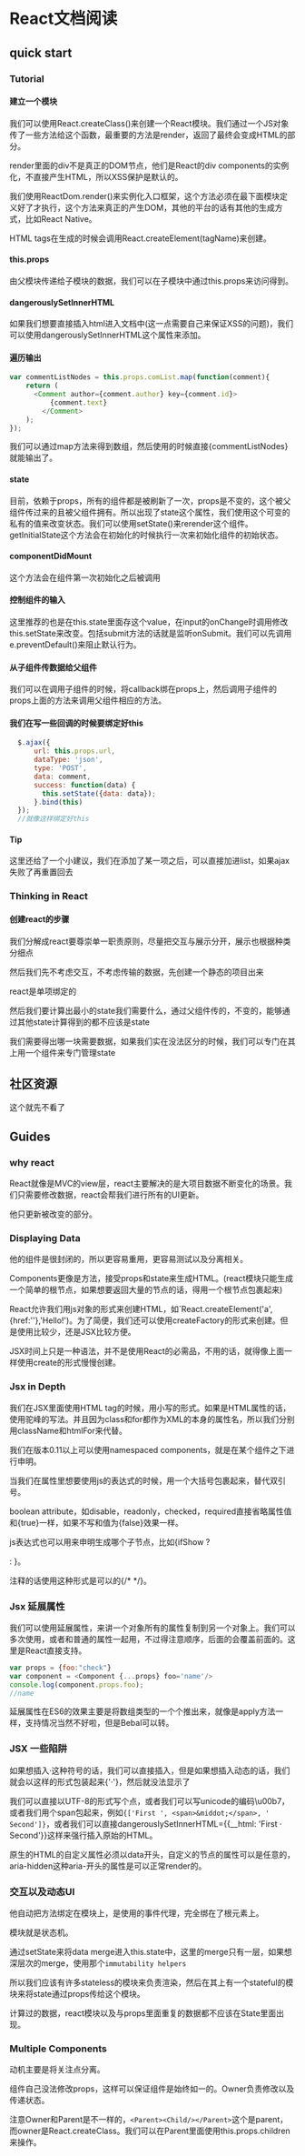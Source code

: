 # React文档阅读
## quick start
### Tutorial
#### 建立一个模块
我们可以使用React.createClass()来创建一个React模块。我们通过一个JS对象传了一些方法给这个函数，最重要的方法是render，返回了最终会变成HTML的部分。

render里面的div不是真正的DOM节点，他们是React的div components的实例化，不直接产生HTML，所以XSS保护是默认的。

我们使用ReactDom.render()来实例化入口框架，这个方法必须在最下面模块定义好了才执行，这个方法来真正的产生DOM，其他的平台的话有其他的生成方式，比如React Native。

HTML tags在生成的时候会调用React.createElement(tagName)来创建。

#### this.props
由父模块传递给子模块的数据，我们可以在子模块中通过this.props来访问得到。

#### dangerouslySetInnerHTML
如果我们想要直接插入html进入文档中(这一点需要自己来保证XSS的问题)，我们可以使用dangerouslySetInnerHTML这个属性来添加。

#### 遍历输出

```javascript
var commentListNodes = this.props.comList.map(function(comment){
    return (
      <Comment author={comment.author} key={comment.id}>
          {comment.text}
        </Comment>
    );
});
```

我们可以通过map方法来得到数组，然后使用的时候直接{commentListNodes}就能输出了。

#### state
目前，依赖于props，所有的组件都是被刷新了一次，props是不变的，这个被父组件传过来的且被父组件拥有。所以出现了state这个属性，我们使用这个可变的私有的值来改变状态。我们可以使用setState()来rerender这个组件。getInitialState这个方法会在初始化的时候执行一次来初始化组件的初始状态。

#### componentDidMount
这个方法会在组件第一次初始化之后被调用

#### 控制组件的输入
这里推荐的也是在this.state里面存这个value，在input的onChange时调用修改this.setState来改变。包括submit方法的话就是监听onSubmit。我们可以先调用e.preventDefault()来阻止默认行为。

#### 从子组件传数据给父组件
我们可以在调用子组件的时候，将callback绑在props上，然后调用子组件的props上面的方法来调用父组件相应的方法。

#### 我们在写一些回调的时候要绑定好this
```javascript
  $.ajax({
      url: this.props.url,
      dataType: 'json',
      type: 'POST',
      data: comment,
      success: function(data) {
        this.setState({data: data});
      }.bind(this)
  });
  //就像这样绑定好this
```

#### Tip
这里还给了一个小建议，我们在添加了某一项之后，可以直接加进list，如果ajax失败了再重置回去

### Thinking in React
#### 创建react的步骤
我们分解成react要尊崇单一职责原则，尽量把交互与展示分开，展示也根据种类分细点

然后我们先不考虑交互，不考虑传输的数据，先创建一个静态的项目出来

react是单项绑定的

然后我们要计算出最小的state我们需要什么，通过父组件传的，不变的，能够通过其他state计算得到的都不应该是state

我们需要得出哪一块需要数据，如果我们实在没法区分的时候，我们可以专门在其上用一个组件来专门管理state

## 社区资源
这个就先不看了

## Guides
### why react
React就像是MVC的view层，react主要解决的是大项目数据不断变化的场景。我们只需要修改数据，react会帮我们进行所有的UI更新。

他只更新被改变的部分。

### Displaying Data
他的组件是很封闭的，所以更容易重用，更容易测试以及分离相关。

Components更像是方法，接受props和state来生成HTML。(react模块只能生成一个简单的根节点，如果想要返回大量的节点的话，得用一个根节点包裹起来)

React允许我们用js对象的形式来创建HTML，如`React.createElement('a',{href:''},'Hello!')。为了简便，我们还可以使用createFactory的形式来创建。但是使用比较少，还是JSX比较方便。

JSX时间上只是一种语法，并不是使用React的必需品，不用的话，就得像上面一样使用create的形式慢慢创建。

### Jsx in Depth
我们在JSX里面使用HTML tag的时候，用小写的形式。如果是HTML属性的话，使用驼峰的写法。并且因为class和for都作为XML的本身的属性名，所以我们分别用className和htmlFor来代替。

我们在版本0.11以上可以使用namespaced components，就是在某个组件之下进行申明。

当我们在属性里想要使用js的表达式的时候，用一个大括号包裹起来，替代双引号。

boolean attribute，如disable，readonly，checked，required直接省略属性值和{true}一样，如果不写和值为{false}效果一样。

js表达式也可以用来申明生成哪个子节点，比如{ifShow ? <Nav/> : <Login/>}。

注释的话使用这种形式是可以的{/*   */}。

### Jsx 延展属性
我们可以使用延展属性，来讲一个对象所有的属性复制到另一个对象上。我们可以多次使用，或者和普通的属性一起用，不过得注意顺序，后面的会覆盖前面的。这里是React直接支持。

```javascript
var props = {foo:"check"}
var component = <Component {...props} foo='name'/>
console.log(component.props.foo);
//name
```

延展属性在ES6的效果主要是将数组类型的一个个推出来，就像是apply方法一样，支持情况当然不好啦，但是Bebal可以转。

### JSX 一些陷阱
如果想插入&middot;这种符号的话，我们可以直接插入，但是如果想插入动态的话，我们就会以这样的形式包装起来{'&middot;'}，然后就没法显示了

我们可以直接以UTF-8的形式写个点，或者我们可以写unicode的编码\u00b7，或者我们用个span包起来，例如`{['First ', <span>&middot;</span>, ' Second']}`，或者我们可以直接dangerouslySetInnerHTML={{__html: 'First &middot; Second'}}这样来强行插入原始的HTML。

原生的HTML的自定义属性必须以data开头，自定义的节点的属性可以是任意的，aria-hidden这种aria-开头的属性是可以正常render的。

### 交互以及动态UI
他自动把方法绑定在模块上，是使用的事件代理，完全绑在了根元素上。

模块就是状态机。

通过setState来将data merge进入this.state中，这里的merge只有一层，如果想深层次的merge，使用那个`immutability helpers`

所以我们应该有许多stateless的模块来负责渲染，然后在其上有一个stateful的模块来将state通过props传给这个模块。

计算过的数据，react模块以及与props里面重复的数据都不应该在State里面出现。

### Multiple Components
动机主要是将关注点分离。

组件自己没法修改props，这样可以保证组件是始终如一的。Owner负责修改以及传递状态。

注意Owner和Parent是不一样的，`<Parent><Child/></Parent>`这个是parent，而owner是React.createClass。我们可以在Parent里面使用this.props.children来操作。
